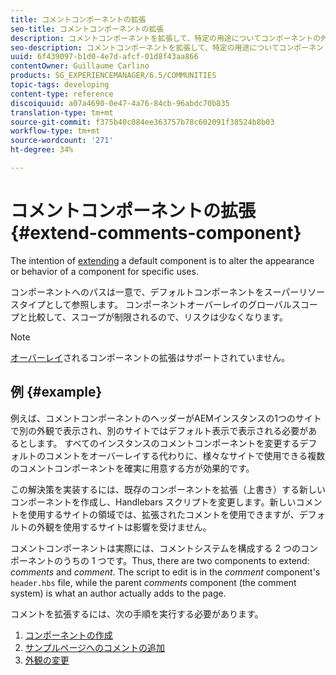 ```yaml
---
title: コメントコンポーネントの拡張
seo-title: コメントコンポーネントの拡張
description: コメントコンポーネントを拡張して、特定の用途についてコンポーネントの外観や動作を変更する
seo-description: コメントコンポーネントを拡張して、特定の用途についてコンポーネントの外観や動作を変更する
uuid: 6f439097-b1d0-4e7d-afcf-01d8f43aa866
contentOwner: Guillaume Carlino
products: SG_EXPERIENCEMANAGER/6.5/COMMUNITIES
topic-tags: developing
content-type: reference
discoiquuid: a07a4690-0e47-4a76-84cb-96abdc70b835
translation-type: tm+mt
source-git-commit: f375b40c084ee363757b78c602091f38524b8b03
workflow-type: tm+mt
source-wordcount: '271'
ht-degree: 34%

---
```



# コメントコンポーネントの拡張  {#extend-comments-component}

The intention of [extending](client-customize.md#extensions) a default component is to alter the appearance or behavior of a component for specific uses.

コンポーネントへのパスは一意で、デフォルトコンポーネントをスーパーリソースタイプとして参照します。 コンポーネントオーバーレイのグローバルスコープと比較して、スコープが制限されるので、リスクは少なくなります。

>[!NOTE]
>
>[オーバーレイ](client-customize.md#overlays)されるコンポーネントの拡張はサポートされていません。

## 例 {#example}

例えば、コメントコンポーネントのヘッダーがAEMインスタンスの1つのサイトで別の外観で表示され、別のサイトではデフォルト表示で表示される必要があるとします。 すべてのインスタンスのコメントコンポーネントを変更するデフォルトのコメントをオーバーレイする代わりに、様々なサイトで使用できる複数のコメントコンポーネントを確実に用意する方が効果的です。

この解決策を実装するには、既存のコンポーネントを拡張（上書き）する新しいコンポーネントを作成し、Handlebars スクリプトを変更します。新しいコメントを使用するサイトの領域では、拡張されたコメントを使用できますが、デフォルトの外観を使用するサイトは影響を受けません。

コメントコンポーネントは実際には、コメントシステムを構成する 2 つのコンポーネントのうちの 1 つです。Thus, there are two components to extend: *comments* and *comment*. The script to edit is in the *comment* component&#39;s `header.hbs` file, while the parent *comments* component (the comment system) is what an author actually adds to the page.

コメントを拡張するには、次の手順を実行する必要があります。

1. [コンポーネントの作成](extend-create-components.md)
1. [サンプルページへのコメントの追加](extend-sample-page.md)
1. [外観の変更](extend-alter-appearance.md)

